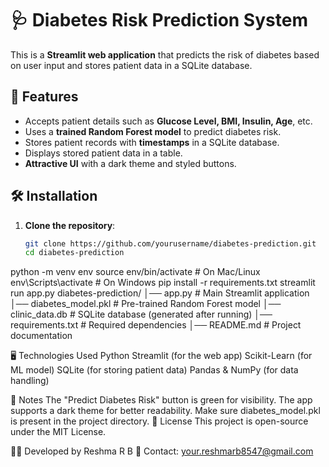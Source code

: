 # 🩺 Diabetes Risk Prediction System

This is a **Streamlit web application** that predicts the risk of diabetes based on user input and stores patient data in a SQLite database.

## 🚀 Features

- Accepts patient details such as **Glucose Level, BMI, Insulin, Age**, etc.
- Uses a **trained Random Forest model** to predict diabetes risk.
- Stores patient records with **timestamps** in a SQLite database.
- Displays stored patient data in a table.
- **Attractive UI** with a dark theme and styled buttons.

## 🛠 Installation

1. **Clone the repository**:
   ```sh
   git clone https://github.com/yourusername/diabetes-prediction.git
   cd diabetes-prediction
python -m venv env
source env/bin/activate   # On Mac/Linux
env\Scripts\activate      # On Windows
pip install -r requirements.txt
streamlit run app.py
diabetes-prediction/
│── app.py                  # Main Streamlit application
│── diabetes_model.pkl      # Pre-trained Random Forest model
│── clinic_data.db          # SQLite database (generated after running)
│── requirements.txt        # Required dependencies
│── README.md               # Project documentation

🖥 Technologies Used
Python
Streamlit (for the web app)
Scikit-Learn (for ML model)
SQLite (for storing patient data)
Pandas & NumPy (for data handling)

📌 Notes
The "Predict Diabetes Risk" button is green for visibility.
The app supports a dark theme for better readability.
Make sure diabetes_model.pkl is present in the project directory.
📜 License
This project is open-source under the MIT License.

👩‍💻 Developed by Reshma R B
📧 Contact: your.reshmarb8547@gmail.com
